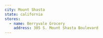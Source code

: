 ```yaml
---
city: Mount Shasta
state: california
stores:
  - name: Berryvale Grocery
    address: 305 S. Mount Shasta Boulevard
---
```

